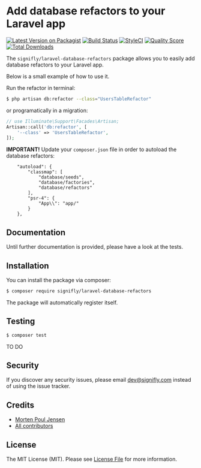# Add database refactors to your Laravel app

[![Latest Version on Packagist](https://img.shields.io/packagist/v/signifly/laravel-database-refactors.svg?style=flat-square)](https://packagist.org/packages/signifly/laravel-database-refactors)
[![Build Status](https://img.shields.io/travis/signifly/laravel-database-refactors/master.svg?style=flat-square)](https://travis-ci.org/signifly/laravel-database-refactors)
[![StyleCI](https://styleci.io/repos/133973365/shield?branch=master)](https://styleci.io/repos/133973365)
[![Quality Score](https://img.shields.io/scrutinizer/g/signifly/laravel-database-refactors.svg?style=flat-square)](https://scrutinizer-ci.com/g/signifly/laravel-database-refactors)
[![Total Downloads](https://img.shields.io/packagist/dt/signifly/laravel-database-refactors.svg?style=flat-square)](https://packagist.org/packages/signifly/laravel-database-refactors)

The `signifly/laravel-database-refactors` package allows you to easily add database refactors to your Laravel app.

Below is a small example of how to use it.

Run the refactor in terminal:

```bash
$ php artisan db:refactor --class="UsersTableRefactor"
```

or programatically in a migration:

```php
// use Illuminate\Support\Facades\Artisan;
Artisan::call('db:refactor', [
    '--class' => 'UsersTableRefactor',
]);
```

**IMPORTANT!** 
Update your `composer.json` file in order to autoload the database refactors:

```
    "autoload": {
        "classmap": [
            "database/seeds",
            "database/factories",
            "database/refactors"
        ],
        "psr-4": {
            "App\\": "app/"
        }
    },
```

## Documentation
Until further documentation is provided, please have a look at the tests.

## Installation

You can install the package via composer:

```bash
$ composer require signifly/laravel-database-refactors
```

The package will automatically register itself.

## Testing

```bash
$ composer test
```

TO DO

## Security

If you discover any security issues, please email dev@signifly.com instead of using the issue tracker.

## Credits

- [Morten Poul Jensen](https://github.com/pactode)
- [All contributors](../../contributors)

## License

The MIT License (MIT). Please see [License File](LICENSE.md) for more information.

